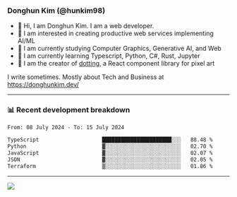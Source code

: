 ### Donghun Kim (@hunkim98)

- 👋 Hi, I am Donghun Kim. I am a web developer. 
- 🤔 I am interested in creating productive web services implementing AI/ML
- 🔭 I am currently studying Computer Graphics, Generative AI, and Web 
- 🌱 I am currently learning Typescript, Python, C#, Rust, Jupyter
- 🎨 I am the creator of [dotting](https://github.com/hunkim98/dotting), a React component library for pixel art

I write sometimes. Mostly about Tech and Business at https://donghunkim.dev/

---
### 📊 Recent development breakdown
<!--START_SECTION:waka-->

```txt
From: 08 July 2024 - To: 15 July 2024

TypeScript                    ██████████████████████░░░   88.48 %
Python                        ▓░░░░░░░░░░░░░░░░░░░░░░░░   02.70 %
JavaScript                    ▓░░░░░░░░░░░░░░░░░░░░░░░░   02.07 %
JSON                          ▓░░░░░░░░░░░░░░░░░░░░░░░░   02.05 %
Terraform                     ▒░░░░░░░░░░░░░░░░░░░░░░░░   01.86 %
```

<!--END_SECTION:waka-->
---

<!-- <div align='center'> -->
  <img align="center" src="https://github-readme-stats.vercel.app/api?username=hunkim98&theme=dark&show_icons=true"/>
<!-- </div> -->
<!--
**hunkim98/hunkim98** is a ✨ _special_ ✨ repository because its `README.md` (this file) appears on your GitHub profile.

Here are some ideas to get you started:

- 🔭 I’m currently working on ...
- 🌱 I’m currently learning ...
- 👯 I’m looking to collaborate on ...
- 🤔 I’m looking for help with ...
- 💬 Ask me about ...
- 📫 How to reach me: ...
- 😄 Pronouns: ...
- ⚡ Fun fact: ...
-->
